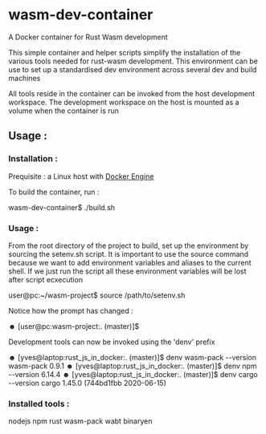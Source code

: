 # wasm-dev-container
A Docker container for Rust Wasm development

This simple container and helper scripts simplify the installation of the various tools needed for rust-wasm development.
This environment can be use to set up a standardised dev environment across several dev and build machines


All tools reside in the container can be invoked from the host development workspace.
The development workspace on the host is mounted as a volume when the container is run


## Usage :

### Installation :
Prequisite :  a Linux host with [Docker Engine](https://docs.docker.com/engine/install/)

To build the container, run :

  wasm-dev-container$ ./build.sh


### Usage :
From the root directory of the project to build, set up the environment by sourcing the setenv.sh script.
It is important to use the source command because we want to add environment variables and aliases to the current shell. 
If we just run the script all these environment variables will be lost after script ecxecution

  user@pc:~/wasm-project$ source /path/to/setenv.sh

Notice how the prompt has changed :

  ☻ [user@pc:wasm-project:. (master)]$

Development tools can now be invoked using the 'denv' prefix

  ☻ [yves@laptop:rust_js_in_docker:. (master)]$ denv wasm-pack --version
  wasm-pack 0.9.1
  ☻ [yves@laptop:rust_js_in_docker:. (master)]$ denv npm --version
  6.14.4
  ☻ [yves@laptop:rust_js_in_docker:. (master)]$ denv cargo --version
  cargo 1.45.0 (744bd1fbb 2020-06-15)

### Installed tools :
nodejs npm rust wasm-pack wabt binaryen